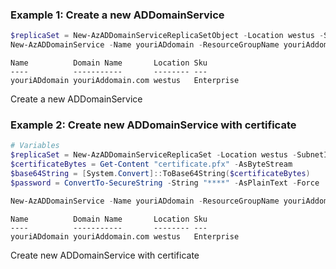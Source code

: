 ### Example 1: Create a new ADDomainService
```powershell
$replicaSet = New-AzADDomainServiceReplicaSetObject -Location westus -SubnetId /subscriptions/********-****-****-****-**********/resourceGroups/test-rg/providers/Microsoft.Network/virtualNetworks/test-vnet/subnets/default
New-AzADDomainService -Name youriADdomain -ResourceGroupName youriAddomain -DomainName youriAddomain.com -ReplicaSet $replicaSet
```

```output
Name          Domain Name       Location Sku
----          -----------       -------- ---
youriADdomain youriAddomain.com westus   Enterprise
```

Create a new ADDomainService

### Example 2: Create new ADDomainService with certificate 
```powershell
# Variables
$replicaSet = New-AzADDomainServiceReplicaSet -Location westus -SubnetId /subscriptions/********-****-****-****-**********/resourceGroups/yishitest/providers/Microsoft.Network/virtualNetworks/aadds-vnet/subnets/default\
$certificateBytes = Get-Content "certificate.pfx" -AsByteStream
$base64String = [System.Convert]::ToBase64String($certificateBytes) 
$password = ConvertTo-SecureString -String "****" -AsPlainText -Force

New-AzADDomainService -Name youriADdomain -ResourceGroupName youriAddomain -DomainName youriAddomain.com -ReplicaSet $replicaSet -LdapSettingLdaps Enabled -LdapSettingPfxCertificate $base64String -LdapSettingPfxCertificatePassword $Password
```

```output
Name          Domain Name       Location Sku
----          -----------       -------- ---
youriADdomain youriAddomain.com westus   Enterprise
```

Create new ADDomainService with certificate


